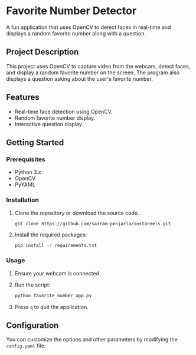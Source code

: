# Favorite Number Detector

A fun application that uses OpenCV to detect faces in real-time and displays a random favorite number along with a question.

## Project Description

This project uses OpenCV to capture video from the webcam, detect faces, and display a random favorite number on the screen. The program also displays a question asking about the user's favorite number.

## Features

- Real-time face detection using OpenCV.
- Random favorite number display.
- Interactive question display.

## Getting Started

### Prerequisites

- Python 3.x
- OpenCV
- PyYAML

### Installation

1. Clone the repository or download the source code.
    ```
    git clone https://github.com/sairam-penjarla/instareels.git
    ```
2. Install the required packages:

    ```sh
    pip install -r requirements.txt
    ```

### Usage

1. Ensure your webcam is connected.
2. Run the script:

    ```sh
    python favorite_number_app.py
    ```

3. Press `q` to quit the application.

## Configuration

You can customize the options and other parameters by modifying the `config.yaml` file.
